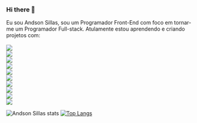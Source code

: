 ### Hi there 👋

Eu sou Andson Sillas, sou um Programador Front-End com foco em tornar-me um Programador Full-stack. Atulamente estou aprendendo e criando projetos com:
<br><br/>
<img src="https://img.shields.io/badge/HTML5-E34F26?style=for-the-badge&logo=html5&logoColor=white">
<br>
<img src="https://img.shields.io/badge/CSS3-1572B6?style=for-the-badge&logo=css3&logoColor=white">
<br>
<img src="https://img.shields.io/badge/Sass-CC6699?style=for-the-badge&logo=sass&logoColor=white">
<br>
<img src="https://img.shields.io/badge/JavaScript-F7DF1E?style=for-the-badge&logo=javascript&logoColor=black">
<br>
<img src="https://img.shields.io/badge/Node.js-43853D?style=for-the-badge&logo=node.js&logoColor=white">
<br>
<img src="https://img.shields.io/badge/React-20232A?style=for-the-badge&logo=react&logoColor=61DAFB">
<br>
<img src="https://img.shields.io/badge/Bootstrap-563D7C?style=for-the-badge&logo=bootstrap&logoColor=white">
<br>
<img src="https://img.shields.io/badge/MySQL-00000F?style=for-the-badge&logo=mysql&logoColor=white">
<br>
<img src="https://img.shields.io/badge/Amazon_AWS-232F3E?style=for-the-badge&logo=amazon-aws&logoColor=white">
<br>
<img src="https://img.shields.io/badge/Wordpress-21759B?style=for-the-badge&logo=wordpress&logoColor=white">

![Andson Sillas stats](https://github-readme-stats.vercel.app/api?username=Andson-Sillas&show_icons=true&theme=dracula) [![Top Langs](https://github-readme-stats.vercel.app/api/top-langs/?username=Andson-Sillas)](https://github.com/anuraghazra/github-readme-stats)



